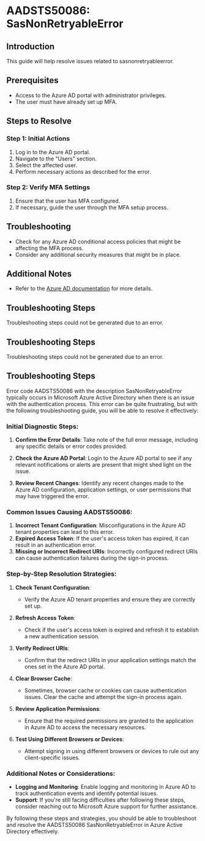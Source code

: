 # AADSTS50086: SasNonRetryableError

## Introduction

This guide will help resolve issues related to sasnonretryableerror.

## Prerequisites

* Access to the Azure AD portal with administrator privileges.
* The user must have already set up MFA.

## Steps to Resolve

### Step 1: Initial Actions

1. Log in to the Azure AD portal.
2. Navigate to the "Users" section.
3. Select the affected user.
4. Perform necessary actions as described for the error.

### Step 2: Verify MFA Settings

1. Ensure that the user has MFA configured.
2. If necessary, guide the user through the MFA setup process.

## Troubleshooting

* Check for any Azure AD conditional access policies that might be affecting the
  MFA process.
* Consider any additional security measures that might be in place.

## Additional Notes

* Refer to the
  [Azure AD documentation](https://learn.microsoft.com/en-us/azure/active-directory/)
  for more details.

## Troubleshooting Steps

Troubleshooting steps could not be generated due to an error.

## Troubleshooting Steps

Troubleshooting steps could not be generated due to an error.

## Troubleshooting Steps

Error code AADSTS50086 with the description SasNonRetryableError typically
occurs in Microsoft Azure Active Directory when there is an issue with the
authentication process. This error can be quite frustrating, but with the
following troubleshooting guide, you will be able to resolve it effectively:

### Initial Diagnostic Steps:

1. **Confirm the Error Details**: Take note of the full error message, including
   any specific details or error codes provided.

2. **Check the Azure AD Portal**: Login to the Azure AD portal to see if any
   relevant notifications or alerts are present that might shed light on the
   issue.

3. **Review Recent Changes**: Identify any recent changes made to the Azure AD
   configuration, application settings, or user permissions that may have
   triggered the error.

### Common Issues Causing AADSTS50086:

1. **Incorrect Tenant Configuration**: Misconfigurations in the Azure AD tenant
   properties can lead to this error.
2. **Expired Access Token**: If the user's access token has expired, it can
   result in an authentication error.
3. **Missing or Incorrect Redirect URIs**: Incorrectly configured redirect URIs
   can cause authentication failures during the sign-in process.

### Step-by-Step Resolution Strategies:

1. **Check Tenant Configuration**:
   * Verify the Azure AD tenant properties and ensure they are correctly set up.

2. **Refresh Access Token**:
   * Check if the user's access token is expired and refresh it to establish a
     new authentication session.

3. **Verify Redirect URIs**:

   * Confirm that the redirect URIs in your application settings match the ones
     set in the Azure AD portal.

4. **Clear Browser Cache**:

   * Sometimes, browser cache or cookies can cause authentication issues. Clear
     the cache and attempt the sign-in process again.

5. **Review Application Permissions**:

   * Ensure that the required permissions are granted to the application in
     Azure AD to access the necessary resources.

6. **Test Using Different Browsers or Devices**:
   * Attempt signing in using different browsers or devices to rule out any
     client-specific issues.

### Additional Notes or Considerations:

* **Logging and Monitoring**: Enable logging and monitoring in Azure AD to track
  authentication events and identify potential issues.
* **Support**: If you're still facing difficulties after following these steps,
  consider reaching out to Microsoft Azure support for further assistance.

By following these steps and strategies, you should be able to troubleshoot and
resolve the AADSTS50086 SasNonRetryableError in Azure Active Directory
effectively.
